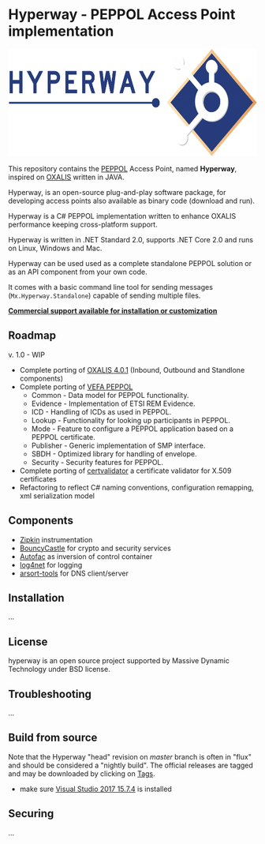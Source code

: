 # Hyperway - PEPPOL Access Point implementation
<p align="center">
  <img width="600" height="217" src="https://github.com/massivex/hyperway/blob/master/logo.png?raw=true">
</p>

This repository contains the [PEPPOL](http://www.peppol.eu/) Access Point, named **Hyperway**,
inspired on [OXALIS](https://github.com/difi/oxalis) written in JAVA.

Hyperway, is an open-source plug-and-play software package, for developing access points also available as binary code (download and run). 

Hyperway is a C# PEPPOL implementation written to enhance OXALIS performance keeping cross-platform support.

Hyperway is written in .NET Standard 2.0, supports .NET Core 2.0 and runs on Linux, Windows and Mac.

Hyperway can be used used as a complete standalone PEPPOL solution or as an API component from your own code.

It comes with a basic command line tool for sending messages (```Mx.Hyperway.Standalone```) capable of sending multiple files.

**[Commercial support available for installation or customization](http://hub.sediva.it/)**

## Roadmap
v. 1.0 - WIP
* Complete porting of [OXALIS 4.0.1](https://github.com/difi/oxalis) (Inbound, Outbound and Standlone components)
* Complete porting of [VEFA PEPPOL](https://github.com/difi/vefa-peppol) 
  * Common - Data model for PEPPOL functionality.
  * Evidence - Implementation of ETSI REM Evidence.
  * ICD - Handling of ICDs as used in PEPPOL.
  * Lookup - Functionality for looking up participants in PEPPOL.
  * Mode - Feature to configure a PEPPOL application based on a PEPPOL certificate.
  * Publisher - Generic implementation of SMP interface.
  * SBDH - Optimized library for handling of envelope.
  * Security - Security features for PEPPOL.
* Complete porting of [certvalidator](https://github.com/difi/certvalidator) a certificate validator for X.509 certificates
* Refactoring to reflect C# naming conventions, configuration remapping, xml serialization model


## Components
* [Zipkin](https://zipkin.io/) instrumentation
* [BouncyCastle](https://www.bouncycastle.org/) for crypto and security services
* [Autofac](https://autofac.org/) as inversion of control container
* [log4net](https://logging.apache.org/log4net/release/features.html) for logging
* [arsort-tools](https://github.com/alexreinert/ARSoft.Tools.Net) for DNS client/server


## Installation
...

## License
hyperway is an open source project supported by Massive Dynamic Technology under BSD license.

## Troubleshooting
...

## Build from source
Note that the Hyperway "head" revision on *master* branch is often in "flux" and should be considered a "nightly build".
The official releases are tagged and may be downloaded by clicking on [Tags](https://github.com/massivex/hyperway/tags).

* make sure [Visual Studio 2017 15.7.4](http://www.visualstudio.com/) is installed


## Securing
...
